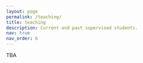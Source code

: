 ```yaml
---
layout: page
permalink: /teaching/
title: teaching
description: Current and past supervised students.
nav: true
nav_order: 6
---
```


TBA
